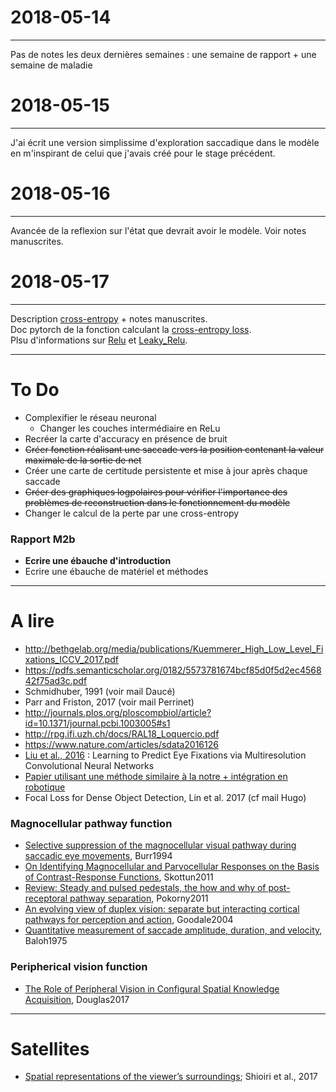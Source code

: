 # 2018-05-14
---
Pas de notes les deux dernières semaines : une semaine de rapport + une semaine de maladie

# 2018-05-15
---
J'ai écrit une version simplissime d'exploration saccadique dans le modèle en m'inspirant de celui que j'avais créé pour le stage précédent.

# 2018-05-16
---
Avancée de la reflexion sur l'état que devrait avoir le modèle. Voir notes manuscrites.

# 2018-05-17
---
Description [cross-entropy](https://stackoverflow.com/questions/41990250/what-is-cross-entropy#41990932) + notes manuscrites.  
Doc pytorch de la fonction calculant la [cross-entropy loss](https://pytorch.org/docs/0.3.1/nn.html?highlight=crossentropy#torch.nn.CrossEntropyLoss).  
Plsu d'informations sur [Relu](https://pytorch.org/docs/0.3.1/nn.html?highlight=relu#torch.nn.ReLU) et [Leaky_Relu](https://pytorch.org/docs/0.3.1/nn.html?highlight=relu#torch.nn.LeakyReLU).

---
# To Do
+ Complexifier le réseau neuronal
    + Changer les couches intermédiaire en ReLu
+ Recréer la carte d'accuracy en présence de bruit
+ ~~Créer fonction réalisant une saccade vers la position contenant la valeur maximale de la sortie de net~~
+ Créer une carte de certitude persistente et mise à jour après chaque saccade
+ ~~Créer des graphiques logpolaires pour vérifier l'importance des problèmes de reconstruction dans le fonctionnement du modèle~~
+ Changer le calcul de la perte par une cross-entropy

### Rapport M2b
+ **Ecrire une ébauche d'introduction**
+ Ecrire une ébauche de matériel et méthodes

---
# A lire
+ http://bethgelab.org/media/publications/Kuemmerer_High_Low_Level_Fixations_ICCV_2017.pdf
+ https://pdfs.semanticscholar.org/0182/5573781674bcf85d0f5d2ec456842f75ad3c.pdf
+ Schmidhuber, 1991 (voir mail Daucé)
+ Parr and Friston, 2017 (voir mail Perrinet)
+ http://journals.plos.org/ploscompbiol/article?id=10.1371/journal.pcbi.1003005#s1
+ http://rpg.ifi.uzh.ch/docs/RAL18_Loquercio.pdf
+ https://www.nature.com/articles/sdata2016126
+ [Liu et al., 2016](http://ieeexplore.ieee.org/document/7762165/?reload=true) : Learning to Predict Eye Fixations via Multiresolution Convolutional Neural Networks
+ [Papier utilisant une méthode similaire à la notre + intégration en robotique](https://www.researchgate.net/publication/220934961_Fast_Object_Detection_with_Foveated_Imaging_and_Virtual_Saccades_on_Resource_Limited_Robots)
+ Focal Loss for Dense Object Detection, Lin et al. 2017 (cf mail Hugo)
### Magnocellular pathway function  
+ [Selective suppression of the magnocellular visual pathway during saccadic eye movements](http://www.nature.com.lama.univ-amu.fr/articles/371511a0), Burr1994
+ [On Identifying Magnocellular and Parvocellular Responses on the Basis of Contrast-Response Functions](https://www.ncbi.nlm.nih.gov/pmc/articles/PMC3004196/), Skottun2011
+ [Review: Steady and pulsed pedestals, the how and why of post-receptoral pathway separation](http://jov.arvojournals.org/article.aspx?articleid=2191890), Pokorny2011
+ [An evolving view of duplex vision: separate but interacting cortical pathways for perception and action](http://www.sciencedirect.com/science/article/pii/S0959438804000340?via%3Dihub), Goodale2004
+ [Quantitative measurement of saccade amplitude, duration, and velocity](http://n.neurology.org/content/25/11/1065), Baloh1975
### Peripherical vision function
+ [The Role of Peripheral Vision in Configural Spatial Knowledge Acquisition](https://etd.ohiolink.edu/pg_10?0::NO:10:P10_ACCESSION_NUM:wright1496188017928082), Douglas2017

---
# Satellites
+ [Spatial representations of the viewer’s surroundings](https://www.nature.com/articles/s41598-018-25433-5); Shioiri et al., 2017